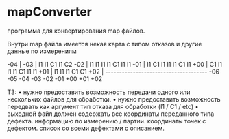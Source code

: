 # mapConverter
программа для конвертирования map файлов.

Внутри map файла имеется некая карта с типом отказов и другие данные по измерениям 

 -04 |
 -03 |          I1  I1  C1  I1  C2
 -02 |      I1  I1  I1  I1  C1  I1  I1
 -01 |      I1  C1  I1  I1  I1  C1  I1
 +00 |      C1  I1  I1  I1  C1  I1  I1
 +01 |          I1  I1  I1  C1  C1
 +02 |
      -------------------------------------
       -06 -05 -04 -03 -02 -01 +00 +01 +02
       
 ТЗ:
• нужно предоставить возможность передачи одного или нескольких файлов для обработки.
• нужно предоставить возможность передвать как аргумент тип отказа для обработки (I1 / C1 / etc)
• выходной файл должен содержать все координаты переданного типа дефекта. информацию по измерению / партии. 
координаты точек с дефектом. список со всеми дефектами с описанием.
